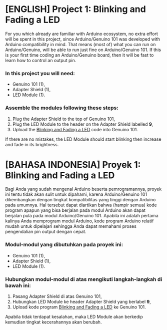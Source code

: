 # [ENGLISH] Project 1: Blinking and Fading a LED
For you which already are familiar with Arduino ecosystem, no extra effort will be spent in this project, since Arduino/Genuino 101 was developed with Arduino compatibility in mind. That means (most of) what you can run on Arduino/Genuino, will be able to run just fine on Arduino/Genuino 101. If this is your first time coding an Arduino/Genuino board, then it will be fast to learn how to control an output pin.

### In this project you will need:
* Genuino 101 (1),
* Adapter Shield (1),
* LED Module (1).

### Assemble the modules following these steps:
1. Plug the Adapter Shield to the top of Genuino 101,
2. Plug the LED Module to the header on the Adapter Shield labelled **9**,
3. Upload the [Blinking and Fading a LED](/01_Blinking_and_Fading_aLED/Blinking_and_Fading_a_LED) code into Genuino 101.

If there are no mistakes, the LED Module should start blinking then increase and fade in its brightness.

# [BAHASA INDONESIA] Proyek 1: Blinking and Fading a LED
Bagi Anda yang sudah mengenal Arduino beserta pemrogramannya, proyek ini tentu tidak akan sulit untuk dipahami, karena Arduino/Genuino 101 dikembangkan dengan tingkat kompatibilitas yang tinggi dengan Arduino pada umumnya. Hal tersebut dapat diartikan bahwa (hampir semua) kode program apapun yang bisa berjalan pada modul Arduino akan dapat berjalan pula pada modul Arduino/Genuino 101. Apabila ini adalah pertama kalinya Anda memprogram modul Arduino, kode program Arduino relatif mudah untuk dipelajari sehingga Anda dapat memahami proses pengendalian pin output dengan cepat.

### Modul-modul yang dibutuhkan pada proyek ini:
* Genuino 101 (1),
* Adapter Shield (1),
* LED Module (1).

### Hubungkan modul-modul di atas mengikuti langkah-langkah di bawah ini:
1. Pasang Adapter Shield di atas Genuino 101,
2. Hubungkan LED Module ke header Adapter Shield yang berlabel **9**,
3. Upload kode program [Blinking and Fading a LED](/01_Blinking_and_Fading_aLED/Blinking_and_Fading_a_LED) ke Genuino 101.

Apabila tidak terdapat kesalahan, maka LED Module akan berkedip kemudian tingkat kecerahannya akan berubah.
